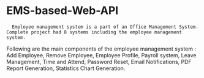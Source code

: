 # EMS-based-Web-API
      Employee management system is a part of an Office Management System. Complete project had 8 systems including the employee management system.
  Following are the main components of the employee management system :
Add Employee, Remove Employee, Employee Profile, Payroll system, Leave Management, Time and Attend, Password Reset, Email Notifications, PDF Report Generation, Statistics Chart Generation.
